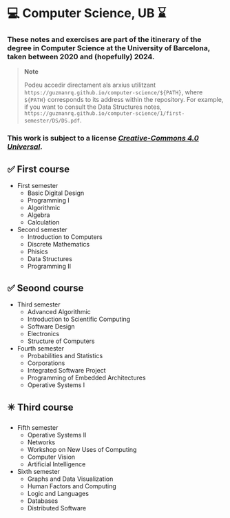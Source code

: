 # :computer: Computer Science, UB :hourglass:
### These notes and exercises are part of the itinerary of the degree in Computer Science at the University of Barcelona, taken between 2020 and (hopefully) 2024.

> **Note**
> 
> Podeu accedir directament als arxius utilitzant `https://guzmanrq.github.io/computer-science/${PATH}`, where `${PATH}` corresponds to its address within the repository. For example, if you want to consult the Data Structures notes, `https://guzmanrq.github.io/computer-science/1/first-semester/DS/DS.pdf`.



### This work is subject to a license [*Creative-Commons 4.0 Universal*](https://creativecommons.org/licenses/by-nc-nd/4.0/deed.ca).

:white_check_mark: First course
 ---
- First semester
  - Basic Digital Design
  - Programming I
  - Algorithmic
  - Algebra
  - Calculation
- Second semester
  - Introduction to Computers
  - Discrete Mathematics
  - Phisics
  - Data Structures
  - Programming II

:white_check_mark: Seoond course
---
- Third semester
  - Advanced Algorithmic
  - Introduction to Scientific Computing
  - Software Design
  - Electronics
  - Structure of Computers
- Fourth semester
  - Probabilities and Statistics
  - Corporations
  - Integrated Software Project
  - Programming of Embedded Architectures
  - Operative Systems I

:eight_pointed_black_star: Third course
---
- Fifth semester
  - Operative Systems II
  - Networks
  - Workshop on New Uses of Computing
  - Computer Vision
  - Artificial Intelligence
- Sixth semester
  - Graphs and Data Visualization
  - Human Factors and Computing
  - Logic and Languages
  - Databases
  - Distributed Software
